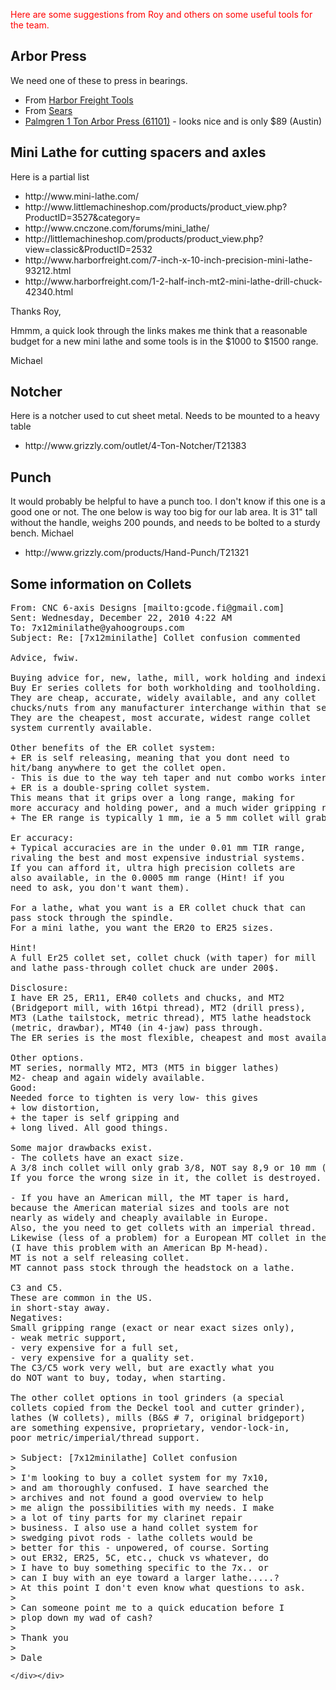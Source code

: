
  
      
  
  <div class="content">
    <div class="field field-name-body field-type-text-with-summary field-label-hidden"><div class="field-items"><div class="field-item even"><p><font color="red">Here are some suggestions from Roy and others on some useful tools for the team.</font></p>

<h2>Arbor Press</h2>

<p>We need one of these to press in bearings.</p>
<ul>
<li>From <a href="http://www.harborfreight.com/catalogsearch/result?category=&amp;q=arbor+press">Harbor Freight Tools</a>
</li>
<li>From <a href="http://www.sears.com/shc/s/search_10153_12605?keyword=arbor+press&amp;i_cntr=1292438299599">Sears</a></li>
<li><a href="http://www.sears.com/shc/s/p_10153_12605_00974880000P?blockNo=1&amp;blockType=G1&amp;prdNo=1&amp;i_cntr=1293839951729">Palmgren 1 Ton Arbor Press (61101)</a> - looks nice and is only $89 (Austin)</li>
</ul>

<h2>Mini Lathe for cutting spacers and axles</h2>
<p>Here is a partial list</p>
<ul>
<li>http://www.mini-lathe.com/</li>
<li>http://www.littlemachineshop.com/products/product_view.php?ProductID=3527&amp;category=</li>
<li>http://www.cnczone.com/forums/mini_lathe/
</li>
<li>http://littlemachineshop.com/products/product_view.php?view=classic&amp;ProductID=2532</li>
<li>http://www.harborfreight.com/7-inch-x-10-inch-precision-mini-lathe-93212.html</li>
<li>http://www.harborfreight.com/1-2-half-inch-mt2-mini-lathe-drill-chuck-42340.html</li>
</ul>
<p>Thanks Roy,</p>
<p>Hmmm, a quick look through the links makes me think that a
reasonable budget for a new mini lathe and some tools is in the $1000
to $1500 range.</p>
<p>Michael</p>

<h2>Notcher</h2>

<p>Here is a notcher used to cut sheet metal. Needs to be mounted to a
heavy table</p>
<ul>
<li>http://www.grizzly.com/outlet/4-Ton-Notcher/T21383</li>
</ul>

<h2>Punch</h2>

<p>It would probably be helpful to have a punch too.  I don't know if this one is a good one or not. The one below is way too big for our lab area.  It is 31" tall without the handle, weighs 200 pounds, and needs to be bolted to a sturdy bench. Michael</p>
<ul>
<li>http://www.grizzly.com/products/Hand-Punch/T21321</li>
</ul>

<h2>Some information on Collets<br />
</h2>
<pre>From: CNC 6-axis Designs [mailto:gcode.fi@gmail.com]<br />Sent: Wednesday, December 22, 2010 4:22 AM<br />To: 7x12minilathe@yahoogroups.com<br />Subject: Re: [7x12minilathe] Collet confusion commented<br /><br />Advice, fwiw.<br /><br />Buying advice for, new, lathe, mill, work holding and indexing.<br />Buy Er series collets for both workholding and toolholding.<br />They are cheap, accurate, widely available, and any collet <br />chucks/nuts from any manufacturer interchange within that series.<br />They are the cheapest, most accurate, widest range collet <br />system currently available.<br /><br />Other benefits of the ER collet system:<br />+ ER is self releasing, meaning that you dont need to <br />hit/bang anywhere to get the collet open.<br />- This is due to the way teh taper and nut combo works internally.<br />+ ER is a double-spring collet system.<br />This means that it grips over a long range, making for <br />more accuracy and holding power, and a much wider gripping range.<br />+ The ER range is typically 1 mm, ie a 5 mm collet will grab from 5-6 mm.<br /><br />Er accuracy:<br />+ Typical accuracies are in the under 0.01 mm TIR range, <br />rivaling the best and most expensive industrial systems.<br />If you can afford it, ultra high precision collets are <br />also available, in the 0.0005 mm range (Hint! if you <br />need to ask, you don't want them).<br /><br />For a lathe, what you want is a ER collet chuck that can <br />pass stock through the spindle.<br />For a mini lathe, you want the ER20 to ER25 sizes.<br /><br />Hint!<br />A full Er25 collet set, collet chuck (with taper) for mill <br />and lathe pass-through collet chuck are under 200$.<br /><br />Disclosure:<br />I have ER 25, ER11, ER40 collets and chucks, and MT2 <br />(Bridgeport mill, with 16tpi thread), MT2 (drill press), <br />MT3 (Lathe tailstock, metric thread), MT5 lathe headstock <br />(metric, drawbar), MT40 (in 4-jaw) pass through.<br />The ER series is the most flexible, cheapest and most available one.<br /><br />Other options.<br />MT series, normally MT2, MT3 (MT5 in bigger lathes)<br />M2- cheap and again widely available.<br />Good:<br />Needed force to tighten is very low- this gives<br />+ low distortion,<br />+ the taper is self gripping and<br />+ long lived. All good things.<br /><br />Some major drawbacks exist.<br />- The collets have an exact size.<br />A 3/8 inch collet will only grab 3/8, NOT say 8,9 or 10 mm (near it).<br />If you force the wrong size in it, the collet is destroyed.<br /><br />- If you have an American mill, the MT taper is hard, <br />because the American material sizes and tools are not <br />nearly as widely and cheaply available in Europe.<br />Also, the you need to get collets with an imperial thread.<br />Likewise (less of a problem) for a European MT collet in the US.<br />(I have this problem with an American Bp M-head).<br />MT is not a self releasing collet.<br />MT cannot pass stock through the headstock on a lathe.<br /><br />C3 and C5.<br />These are common in the US.<br />in short-stay away.<br />Negatives:<br />Small gripping range (exact or near exact sizes only),<br />- weak metric support,<br />- very expensive for a full set,<br />- very expensive for a quality set.<br />The C3/C5 work very well, but are exactly what you <br />do NOT want to buy, today, when starting.<br /><br />The other collet options in tool grinders (a special<br />collets copied from the Deckel tool and cutter grinder), <br />lathes (W collets), mills (B&amp;S # 7, original bridgeport) <br />are something expensive, proprietary, vendor-lock-in, <br />poor metric/imperial/thread support.<br /><br />&gt; Subject: [7x12minilathe] Collet confusion<br />&gt;<br />&gt; I'm looking to buy a collet system for my 7x10, <br />&gt; and am thoroughly confused. I have searched the <br />&gt; archives and not found a good overview to help <br />&gt; me align the possibilities with my needs. I make<br />&gt; a lot of tiny parts for my clarinet repair <br />&gt; business. I also use a hand collet system for <br />&gt; swedging pivot rods - lathe collets would be <br />&gt; better for this - unpowered, of course. Sorting <br />&gt; out ER32, ER25, 5C, etc., chuck vs whatever, do<br />&gt; I have to buy something specific to the 7x.. or<br />&gt; can I buy with an eye toward a larger lathe.....?<br />&gt; At this point I don't even know what questions to ask.<br />&gt;<br />&gt; Can someone point me to a quick education before I<br />&gt; plop down my wad of cash?<br />&gt;<br />&gt; Thank you<br />&gt;<br />&gt; Dale<br /></pre>


</div></div></div>  </div>

  
  
</div>
  </div>
</div>
  </div>
    </div>
    
    </div></div>